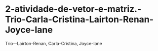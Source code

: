 # 2-atividade-de-vetor-e-matriz.-Trio-Carla-Cristina-Lairton-Renan-Joyce-Iane
Trio--Lairton-Renan, Carla-Cristina, Joyce-Iane
